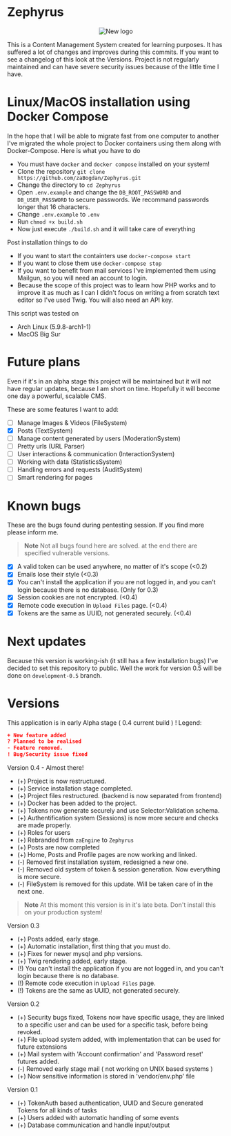 # Zephyrus
<p align="center">
  <img src="https://imgur.com/uHDcZyk.jpg" alt="New logo"/>
</p>
This is a Content Management System created for learning purposes. It has suffered a lot of changes and improves during this commits. If you want to see a changelog of this look at the Versions. Project is not regularly maintained and can have severe security issues because of the little time I have.

# Linux/MacOS installation using Docker Compose
In the hope that I will be able to migrate fast from one computer to another I've migrated the whole project to Docker containers using them along with Docker-Compose. 
Here is what you have to do
* You must have `docker` and `docker compose` installed on your system!
* Clone the repository `git clone https://github.com/zaBogdan/Zephyrus.git`
* Change the directory to `cd Zephyrus`
* Open `.env.example` and change the `DB_ROOT_PASSWORD` and `DB_USER_PASSWORD` to secure  passwords. We recommand passwords longer that 16 characters. 
* Change `.env.example` to `.env`
* Run `chmod +x build.sh`
* Now just execute `./build.sh` and it will take care of everything 

Post installation things to do 
* If you want to start the containters use `docker-compose start`
* If you want to close them use `docker-compose stop`
* If you want to benefit from mail services I've implemented them  using Mailgun, so you will need an account to login.
* Because the scope of this project was to learn how PHP works and to improve it as much as I can I didn't focus on writing a from scratch text editor so I've used Twig. You will also need an API key.

This script was tested on 
* Arch Linux (5.9.8-arch1-1)
* MacOS Big Sur

# Future plans
Even if it's in an alpha stage this project will be maintained but it will not have regular updates, because I am short on time. Hopefully it will become one day a powerful, scalable CMS.

These are some features I want to add:
- [ ] Manage Images & Videos (FileSystem)
- [x] Posts (TextSystem)
- [ ] Manage content generated by users (ModerationSystem)
- [ ] Pretty urls (URL Parser)
- [ ] User interactions & communication (InteractionSystem)
- [ ] Working with data (StatisticsSystem)
- [ ] Handling errors and requests (AuditSystem)
- [ ] Smart rendering for pages

# Known bugs
These are the bugs found during pentesting session. If you find more please inform me. 

> **Note** Not all bugs found here are solved. at the end there are specified vulnerable versions.

- [x] A valid token can be used anywhere, no matter of it's scope (<0.2)
- [x] Emails lose their style (<0.3)
- [x] You can't install the application if you are not logged in, and you can't login because there is no database. (Only for 0.3)
- [x] Session cookies are not encrypted. (<0.4)
- [x] Remote code execution in `Upload Files` page. (<0.4)
- [x] Tokens are the same as UUID, not generated securely. (<0.4)

# Next updates
Because this version is working-ish (it still has a few installation bugs) I've decided to set this repository to public. Well the work for version 0.5 will be done on `development-0.5` branch. 


# Versions

This application is in early Alpha stage ( 0.4 current build ) !
Legend:
```json
+ New feature added
? Planned to be realised
- Feature removed.
! Bug/Security issue fixed
```
Version 0.4 - Almost there!
- (+) Project is now restructured. 
- (+) Service installation stage completed.
- (+) Project files restructured. (backend is now separated from frontend)
- (+) Docker has been added to the project.
- (+) Tokens now generate securely and use Selector:Validation schema.
- (+) Authentification system (Sessions) is now more secure and checks are made properly.
- (+) Roles for users
- (+) Rebranded from `zaEngine` to `Zephyrus`
- (+) Posts are now completed
- (+) Home, Posts and Profile pages are now working and linked.
- (-) Removed first installation system, redesigned a new one.
- (-) Removed old system of token & session generation. Now everything is more secure.
- (-) FileSystem is removed for this update. Will be taken care of in the next one.
> **Note** At this moment this version is in it's late beta. Don't install this on your production system!

Version 0.3
- (+) Posts added, early stage.
- (+) Automatic installation, first thing that you must do.
- (+) Fixes for newer mysql and php versions.
- (+) Twig rendering added, early stage.
- (!) You can't install the application if you are not logged in, and you can't login because there is no database.
- (!) Remote code execution in `Upload Files` page.
- (!) Tokens are the same as UUID, not generated securely. 

Version 0.2
- (+) Security bugs fixed, Tokens now have specific usage, they are linked to a specific user and can be used for a specific task, before being revoked.
- (+) File upload system added, with implementation that can be used for future extensions
- (+) Mail system with 'Account confirmation' and 'Password reset' futures added.
- (-) Removed early stage mail ( not working on UNIX based systems )
- (+) Now sensitive information is stored in 'vendor/env.php' file

Version 0.1
- (+) TokenAuth based authentication, UUID and Secure generated Tokens for all kinds of tasks
- (+) Users added with automatic handling of some events
- (+) Database communication and handle input/output
